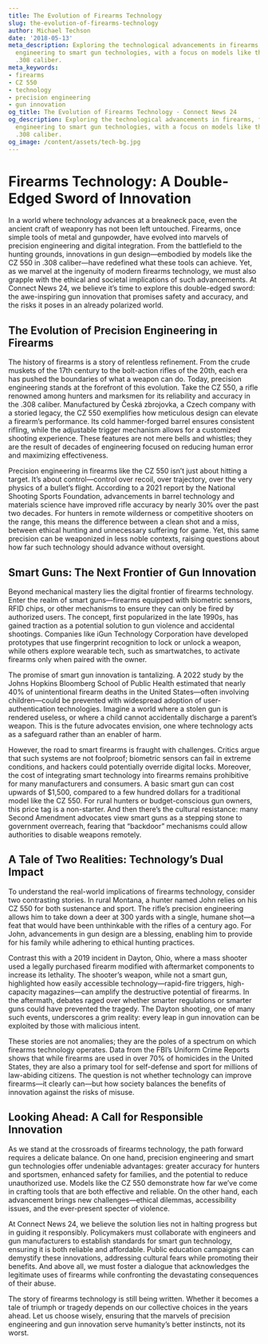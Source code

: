 ```yaml
---
title: The Evolution of Firearms Technology
slug: the-evolution-of-firearms-technology
author: Michael Techson
date: '2018-05-13'
meta_description: Exploring the technological advancements in firearms, from precision
  engineering to smart gun technologies, with a focus on models like the CZ 550 in
  .308 caliber.
meta_keywords:
- firearms
- CZ 550
- technology
- precision engineering
- gun innovation
og_title: The Evolution of Firearms Technology - Connect News 24
og_description: Exploring the technological advancements in firearms, from precision
  engineering to smart gun technologies, with a focus on models like the CZ 550 in
  .308 caliber.
og_image: /content/assets/tech-bg.jpg
---
```

# Firearms Technology: A Double-Edged Sword of Innovation

In a world where technology advances at a breakneck pace, even the ancient craft of weaponry has not been left untouched. Firearms, once simple tools of metal and gunpowder, have evolved into marvels of precision engineering and digital integration. From the battlefield to the hunting grounds, innovations in gun design—embodied by models like the CZ 550 in .308 caliber—have redefined what these tools can achieve. Yet, as we marvel at the ingenuity of modern firearms technology, we must also grapple with the ethical and societal implications of such advancements. At Connect News 24, we believe it’s time to explore this double-edged sword: the awe-inspiring gun innovation that promises safety and accuracy, and the risks it poses in an already polarized world.

## The Evolution of Precision Engineering in Firearms

The history of firearms is a story of relentless refinement. From the crude muskets of the 17th century to the bolt-action rifles of the 20th, each era has pushed the boundaries of what a weapon can do. Today, precision engineering stands at the forefront of this evolution. Take the CZ 550, a rifle renowned among hunters and marksmen for its reliability and accuracy in the .308 caliber. Manufactured by Česká zbrojovka, a Czech company with a storied legacy, the CZ 550 exemplifies how meticulous design can elevate a firearm’s performance. Its cold hammer-forged barrel ensures consistent rifling, while the adjustable trigger mechanism allows for a customized shooting experience. These features are not mere bells and whistles; they are the result of decades of engineering focused on reducing human error and maximizing effectiveness.

Precision engineering in firearms like the CZ 550 isn’t just about hitting a target. It’s about control—control over recoil, over trajectory, over the very physics of a bullet’s flight. According to a 2021 report by the National Shooting Sports Foundation, advancements in barrel technology and materials science have improved rifle accuracy by nearly 30% over the past two decades. For hunters in remote wilderness or competitive shooters on the range, this means the difference between a clean shot and a miss, between ethical hunting and unnecessary suffering for game. Yet, this same precision can be weaponized in less noble contexts, raising questions about how far such technology should advance without oversight.

## Smart Guns: The Next Frontier of Gun Innovation

Beyond mechanical mastery lies the digital frontier of firearms technology. Enter the realm of smart guns—firearms equipped with biometric sensors, RFID chips, or other mechanisms to ensure they can only be fired by authorized users. The concept, first popularized in the late 1990s, has gained traction as a potential solution to gun violence and accidental shootings. Companies like iGun Technology Corporation have developed prototypes that use fingerprint recognition to lock or unlock a weapon, while others explore wearable tech, such as smartwatches, to activate firearms only when paired with the owner.

The promise of smart gun innovation is tantalizing. A 2022 study by the Johns Hopkins Bloomberg School of Public Health estimated that nearly 40% of unintentional firearm deaths in the United States—often involving children—could be prevented with widespread adoption of user-authentication technologies. Imagine a world where a stolen gun is rendered useless, or where a child cannot accidentally discharge a parent’s weapon. This is the future advocates envision, one where technology acts as a safeguard rather than an enabler of harm.

However, the road to smart firearms is fraught with challenges. Critics argue that such systems are not foolproof; biometric sensors can fail in extreme conditions, and hackers could potentially override digital locks. Moreover, the cost of integrating smart technology into firearms remains prohibitive for many manufacturers and consumers. A basic smart gun can cost upwards of $1,500, compared to a few hundred dollars for a traditional model like the CZ 550. For rural hunters or budget-conscious gun owners, this price tag is a non-starter. And then there’s the cultural resistance: many Second Amendment advocates view smart guns as a stepping stone to government overreach, fearing that “backdoor” mechanisms could allow authorities to disable weapons remotely.

## A Tale of Two Realities: Technology’s Dual Impact

To understand the real-world implications of firearms technology, consider two contrasting stories. In rural Montana, a hunter named John relies on his CZ 550 for both sustenance and sport. The rifle’s precision engineering allows him to take down a deer at 300 yards with a single, humane shot—a feat that would have been unthinkable with the rifles of a century ago. For John, advancements in gun design are a blessing, enabling him to provide for his family while adhering to ethical hunting practices.

Contrast this with a 2019 incident in Dayton, Ohio, where a mass shooter used a legally purchased firearm modified with aftermarket components to increase its lethality. The shooter’s weapon, while not a smart gun, highlighted how easily accessible technology—rapid-fire triggers, high-capacity magazines—can amplify the destructive potential of firearms. In the aftermath, debates raged over whether smarter regulations or smarter guns could have prevented the tragedy. The Dayton shooting, one of many such events, underscores a grim reality: every leap in gun innovation can be exploited by those with malicious intent.

These stories are not anomalies; they are the poles of a spectrum on which firearms technology operates. Data from the FBI’s Uniform Crime Reports shows that while firearms are used in over 70% of homicides in the United States, they are also a primary tool for self-defense and sport for millions of law-abiding citizens. The question is not whether technology can improve firearms—it clearly can—but how society balances the benefits of innovation against the risks of misuse.

## Looking Ahead: A Call for Responsible Innovation

As we stand at the crossroads of firearms technology, the path forward requires a delicate balance. On one hand, precision engineering and smart gun technologies offer undeniable advantages: greater accuracy for hunters and sportsmen, enhanced safety for families, and the potential to reduce unauthorized use. Models like the CZ 550 demonstrate how far we’ve come in crafting tools that are both effective and reliable. On the other hand, each advancement brings new challenges—ethical dilemmas, accessibility issues, and the ever-present specter of violence.

At Connect News 24, we believe the solution lies not in halting progress but in guiding it responsibly. Policymakers must collaborate with engineers and gun manufacturers to establish standards for smart gun technology, ensuring it is both reliable and affordable. Public education campaigns can demystify these innovations, addressing cultural fears while promoting their benefits. And above all, we must foster a dialogue that acknowledges the legitimate uses of firearms while confronting the devastating consequences of their abuse.

The story of firearms technology is still being written. Whether it becomes a tale of triumph or tragedy depends on our collective choices in the years ahead. Let us choose wisely, ensuring that the marvels of precision engineering and gun innovation serve humanity’s better instincts, not its worst.